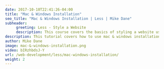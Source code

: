 ```yaml
---
date: 2017-10-10T22:41:26-04:00
title: "Mac & Windows Installation"
seo_title: "Mac & Windows Installation | Less | Mike Dane"
subheader:
     greeting: Less - Style a Website
     description: This course covers the basics of styling a website using Less. Work your way through the videos and we'll teach you everything you need to know to style a basic website!
description: This tutorial covers how to use mac & windows installation in Less.
author: Mike Dane
image: mac-&-windows-installation.png
video: bIRzhbdsJ-Y
url: /web-development/less/mac-windows-installation/
weight: 2
---
```

